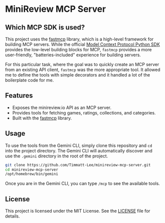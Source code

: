 # MiniReview MCP Server

## Which MCP SDK is used?

This project uses the [fastmcp](https://github.com/jlowin/fastmcp) library, which is a
high-level framework for building MCP servers. While the official
[Model Context Protocol Python SDK](https://github.com/modelcontextprotocol/python-sdk)
provides the low-level building blocks for MCP, `fastmcp` provides a more
user-friendly, "batteries-included" experience for building servers.

For this particular task, where the goal was to quickly create an MCP server
from an existing API client, `fastmcp` was the more appropriate tool. It allowed
me to define the tools with simple decorators and it handled a lot of the
boilerplate code for me.

## Features

- Exposes the minireview.io API as an MCP server.
- Provides tools for fetching games, ratings, collections, and categories.
- Built with the [fastmcp](https://github.com/modelcontextprotocol/fastmcp)
  library.

## Usage

To use the tools from the Gemini CLI, simply clone this repository and `cd` into
the project directory. The Gemini CLI will automatically discover and use the
`.gemini` directory in the root of the project.

```bash
git clone https://github.com/Timmatt-Lee/minireview-mcp-server.git
cd minireview-mcp-server
/opt/homebrew/bin/gemini
```

Once you are in the Gemini CLI, you can type `/mcp` to see the available tools.

## License

This project is licensed under the MIT License. See the [LICENSE](LICENSE) file
for details.
